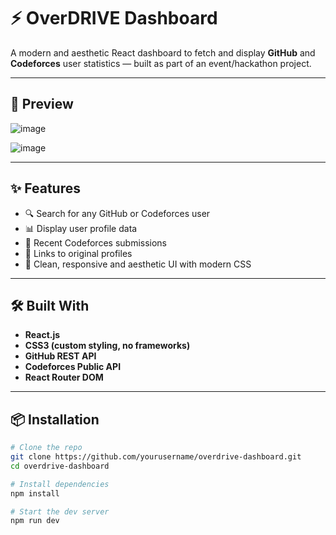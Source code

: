 # ⚡ OverDRIVE Dashboard

A modern and aesthetic React dashboard to fetch and display **GitHub** and **Codeforces** user statistics — built as part of an event/hackathon project.


---

## 📸 Preview

![image](https://github.com/user-attachments/assets/13b9a512-ec02-4a93-9d95-5c3cf8551c0c)


![image](https://github.com/user-attachments/assets/1055c10e-5eb9-4150-9dd0-667bc4f93d61)



---

## ✨ Features

- 🔍 Search for any GitHub or Codeforces user
- 📊 Display user profile data
- 📁 Recent Codeforces submissions
- 📎 Links to original profiles
- 💅 Clean, responsive and aesthetic UI with modern CSS

---

## 🛠️ Built With

- **React.js**
- **CSS3 (custom styling, no frameworks)**
- **GitHub REST API**
- **Codeforces Public API**
- **React Router DOM**

---

## 📦 Installation

```bash
# Clone the repo
git clone https://github.com/yourusername/overdrive-dashboard.git
cd overdrive-dashboard

# Install dependencies
npm install

# Start the dev server
npm run dev
